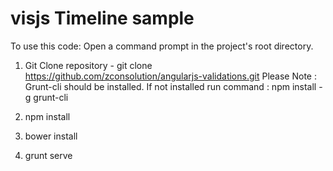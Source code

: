 # visjs Timeline sample

To use this code: Open a command prompt in the project's root directory.

1) Git Clone repository - git clone https://github.com/zconsolution/angularjs-validations.git Please Note : Grunt-cli should be installed. If not installed run command : npm install -g grunt-cli

2) npm install

3) bower install

4) grunt serve
